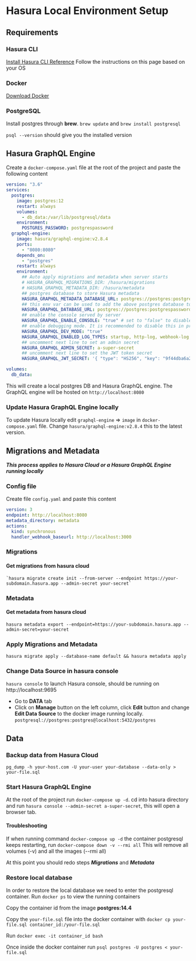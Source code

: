 # Hasura Local Environment Setup

## Requirements

### Hasura CLI

[Install Hasura CLI Reference](https://hasura.io/docs/latest/graphql/core/hasura-cli/install-hasura-cli/) Follow the instructions on this page based on your OS

### Docker

[Download Docker](https://docs.docker.com/desktop/mac/install/)

### PostgreSQL

Install postgres through **brew**. `brew update` and `brew install postgresql`

`psql --version` should give you the installed version

## Hasura GraphQL Engine

Create a `docker-compose.yaml` file at the root of the project and paste the following content

```yaml
version: "3.6"
services:
  postgres:
    image: postgres:12
    restart: always
    volumes:
      - db_data:/var/lib/postgresql/data
    environment:
      POSTGRES_PASSWORD: postgrespassword
  graphql-engine:
    image: hasura/graphql-engine:v2.8.4
    ports:
      - "8080:8080"
    depends_on:
      - "postgres"
    restart: always
    environment:
      ## Auto apply migrations and metadata when server starts
      # HASURA_GRAPHQL_MIGRATIONS_DIR: /hasura/migrations
      # HASURA_GRAPHQL_METADATA_DIR: /hasura/metadata
      ## postgres database to store Hasura metadata
      HASURA_GRAPHQL_METADATA_DATABASE_URL: postgres://postgres:postgrespassword@postgres:5432/postgres
      ## this env var can be used to add the above postgres database to Hasura as a data source. this can be removed/updated based on your needs
      HASURA_GRAPHQL_DATABASE_URL: postgres://postgres:postgrespassword@postgres:5432/postgres
      ## enable the console served by server
      HASURA_GRAPHQL_ENABLE_CONSOLE: "true" # set to "false" to disable console
      ## enable debugging mode. It is recommended to disable this in production
      HASURA_GRAPHQL_DEV_MODE: "true"
      HASURA_GRAPHQL_ENABLED_LOG_TYPES: startup, http-log, webhook-log, websocket-log, query-log
      ## uncomment next line to set an admin secret
      HASURA_GRAPHQL_ADMIN_SECRET: a-super-secret
      ## uncomment next line to set the JWT token secret
      HASURA_GRAPHQL_JWT_SECRET: '{ "type": "HS256", "key": "9f44dba6a2009a7e8cf9867e7c25fa6c" }'

volumes:
  db_data:
```

This will create a local postgres DB and Hasura GraphQL engine.
The GraphQL engine will be hosted on `http://localhost:8080`

### Update Hasura GraphQL Engine locally

To update Hasura locally edit `graphql-engine` => `image` in `docker-compose.yaml` file. Change `hasura/graphql-engine:v2.8.4` this to the latest version.

## Migrations and Metadata

**_This process applies to Hasura Cloud or a Hasura GraphQL Engine running locally_**

### Config file

Create file `config.yaml` and paste this content

```yaml
version: 3
endpoint: http://localhost:8080
metadata_directory: metadata
actions:
  kind: synchronous
  handler_webhook_baseurl: http://localhost:3000
```

### Migrations

#### Get migrations from hasura cloud

    `hasura migrate create init --from-server --endpoint https://your-subdomain.hasura.app --admin-secret your-secret`

### Metadata

#### Get metadata from hasura cloud

`hasura metadata export --endpoint=https://your-subdomain.hasura.app --admin-secret=your-secret`

### Apply Migrations and Metadata

`hasura migrate apply --database-name default && hasura metadata apply`

### Change Data Source in hasura console
`hasura console` to launch Hasura console, should be running on http://localhost:9695

- Go to **DATA** tab
- Click on **Manage** button on the left column, click **Edit** button and change **Edit Data Source** to the docker image running locally. `postgresql://postgres:postgres@localhost:5432/postgres`

## Data

### Backup data from Hasura Cloud

`pg_dump -h your-host.com -U your-user your-database --data-only > your-file.sql`

### Start Hasura GraphQL Engine

At the root of the project run `docker-compose up -d`.
cd into hasura directory and run `hasura console --admin-secret a-super-secret`, this will open a browser tab.

#### Troubleshooting

If when running command `docker-compose up -d` the container postgresql keeps restarting, run `docker-compose down -v --rmi all` This will remove all volumes (-v) and all the images (--rmi all)

At this point you should redo steps **_Migrations_** and **_Metadata_**

### Restore local database

In order to restore the local database we need to enter the postgresql container. Run `docker ps` to view the running containers

Copy the container id from the image **postgres:14.4**

Copy the `your-file.sql` file into the docker container with `docker cp your-file.sql container_id:/your-file.sql`

Run `docker exec -it container_id bash`

Once inside the docker container run `psql postgres -U postgres < your-file.sql`
